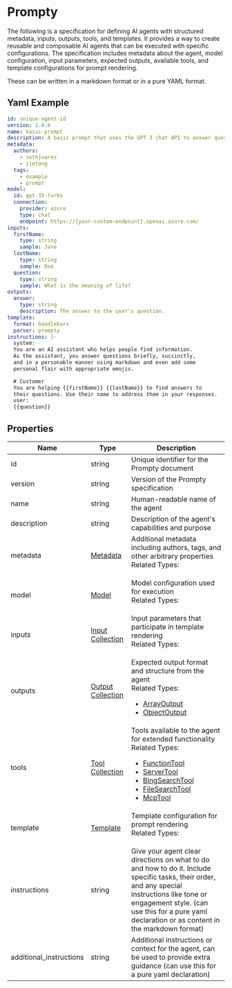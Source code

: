 # Prompty

The following is a specification for defining AI agents with structured metadata, inputs, outputs, tools, and templates.
It provides a way to create reusable and composable AI agents that can be executed with specific configurations.
The specification includes metadata about the agent, model configuration, input parameters, expected outputs,
available tools, and template configurations for prompt rendering.

These can be written in a markdown format or in a pure YAML format.


## Yaml Example
```yaml
id: unique-agent-id
version: 1.0.0
name: basic-prompt
description: A basic prompt that uses the GPT-3 chat API to answer questions
metadata:
  authors:
    - sethjuarez
    - jietong
  tags:
    - example
    - prompt
model:
  id: gpt-35-turbo
  connection:
    provider: azure
    type: chat
    endpoint: https://{your-custom-endpoint}.openai.azure.com/
inputs:
  firstName:
    type: string
    sample: Jane
  lastName:
    type: string
    sample: Doe
  question:
    type: string
    sample: What is the meaning of life?
outputs:
  answer:
    type: string
    description: The answer to the user's question.
template:
  format: handlebars
  parser: prompty
instructions: |-
  system:
  You are an AI assistant who helps people find information.
  As the assistant, you answer questions briefly, succinctly,
  and in a personable manner using markdown and even add some 
  personal flair with appropriate emojis.

  # Customer
  You are helping {{firstName}} {{lastName}} to find answers to 
  their questions. Use their name to address them in your responses.
  user:
  {{question}}

```




## Properties

| Name | Type | Description |
| ---- | ---- | ----------- |
| id | string | Unique identifier for the Prompty document  |
| version | string | Version of the Prompty specification  |
| name | string | Human-readable name of the agent  |
| description | string | Description of the agent&#39;s capabilities and purpose  |
| metadata | [Metadata](Metadata.md) | Additional metadata including authors, tags, and other arbitrary properties <br />Related Types:<ul></ul> |
| model | [Model](Model.md) | Model configuration used for execution <br />Related Types:<ul></ul> |
| inputs | [Input Collection](Input.md) | Input parameters that participate in template rendering <br />Related Types:<ul></ul> |
| outputs | [Output Collection](Output.md) | Expected output format and structure from the agent <br />Related Types:<ul><li>[ArrayOutput](ArrayOutput.md)</li><li>[ObjectOutput](ObjectOutput.md)</li></ul> |
| tools | [Tool Collection](Tool.md) | Tools available to the agent for extended functionality <br />Related Types:<ul><li>[FunctionTool](FunctionTool.md)</li><li>[ServerTool](ServerTool.md)</li><li>[BingSearchTool](BingSearchTool.md)</li><li>[FileSearchTool](FileSearchTool.md)</li><li>[McpTool](McpTool.md)</li></ul> |
| template | [Template](Template.md) | Template configuration for prompt rendering <br />Related Types:<ul></ul> |
| instructions | string | Give your agent clear directions on what to do and how to do it. Include specific tasks, their order, and any special instructions like tone or engagement style. (can use this for a pure yaml declaration or as content in the markdown format)  |
| additional_instructions | string | Additional instructions or context for the agent, can be used to provide extra guidance (can use this for a pure yaml declaration)  |



